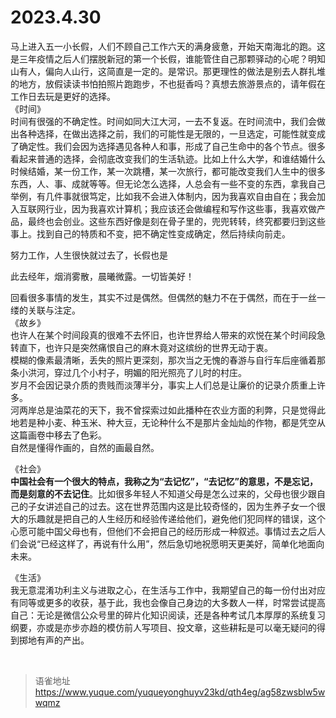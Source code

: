 # 2023.4.30
马上进入五一小长假，人们不顾自己工作六天的满身疲惫，开始天南海北的跑。这是三年疫情之后人们摆脱新冠的第一个长假，谁能管住自己那颗驿动的心呢？明知山有人，偏向人山行，这简直是一定的。是常识。那更理性的做法是别去人群扎堆的地方，放假读读书怕拍照片跑跑步，不也挺香吗？真想去旅游景点的，请年假在工作日去玩是更好的选择。  
《时间》  
时间有很强的不确定性。时间如同大江大河，一去不复返。在时间流中，我们会做出各种选择，在做出选择之前，我们的可能性是无限的，一旦选定，可能性就变成了确定性。我们会因为选择遇见各种人和事，形成了自己生命中的各个节点。很多看起来普通的选择，会彻底改变我们的生活轨迹。比如上什么大学，和谁结婚什么时候结婚，某一份工作，某一次跳槽，某一次旅行，都可能改变我们人生中的很多东西，人、事、成就等等。但无论怎么选择，人总会有一些不变的东西，拿我自己举例，有几件事就很笃定，比如我不会进入体制内，因为我喜欢自由自在；我会加入互联网行业，因为我喜欢计算机；我应该还会做编程和写作这些事，我喜欢做产品，最终也会创业。这些东西好像是刻在骨子里的，兜兜转转，终究都要归到这些事上。找到自己的特质和不变，把不确定性变成确定，然后持续向前走。

努力工作，人生很快就过去了，长假也是

此去经年，烟消雾散，晨曦微露。一切皆美好！

回看很多事情的发生，其实不过是偶然。但偶然的魅力不在于偶然，而在于一丝一缕的关联与注定。  
《故乡》  
也许人在某个时间段真的很难不去怀旧，也许世界给人带来的欢悦在某个时间段急转直下，也许只是突然痛恨自己的麻木竟对这缤纷的世界无动于衷。  
模糊的像素最清晰，丢失的照片更深刻，那次当之无愧的春游与自行车后座循着那条小洪河，穿过几个小村子，明媚的阳光照亮了儿时的村庄。  
岁月不会因记录介质的贵贱而淡薄半分，事实上人们总是让廉价的记录介质重上许多。  
河两岸总是油菜花的天下，我不曾探索过如此播种在农业方面的利弊，只是觉得此地若是种小麦、种玉米、种大豆，无论种什么不是那片金灿灿的作物，都是凭空从这篇画卷中移去了色彩。  
自然是懂得作画的，自然的画最自然。

《社会》  
**中国社会有一个很大的特点，我称之为“去记忆”，“去记忆”的意思，不是忘记，而是刻意的不去记住**。比如很多年轻人不知道父母是怎么过来的，父母也很少跟自己的子女讲述自己的过去。这在世界范围内这是比较奇怪的，因为生养子女一个很大的乐趣就是把自己的人生经历和经验传递给他们，避免他们犯同样的错误，这个心愿可能中国父母也有，但他们不会把自己的经历形成一种叙述。事情过去之后人们会说“已经这样了，再说有什么用”，然后急切地祝愿明天更美好，简单化地面向未来。

《生活》  
我无意混淆功利主义与进取之心，在生活与工作中，我期望自己的每一份付出对应有同等或更多的收获，基于此，我也会像自己身边的大多数人一样，时常尝试提高自己：无论是微信公众号里的碎片化知识阅读，还是各种考试几本厚厚的系统复习纲要，亦或是亦步亦趋的模仿前人写项目、投文章，这些耕耘是可以毫无疑问的得到掷地有声的产出。

<br>
  
> 语雀地址 https://www.yuque.com/yuqueyonghuyv23kd/qth4eg/ag58zwsblw5wwqmz